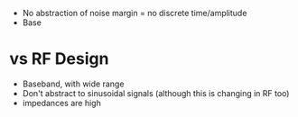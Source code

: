 * No abstraction of noise margin = no discrete time/amplitude
* Base 



# vs RF Design
* Baseband, with wide range
* Don't abstract to sinusoidal signals (although this is changing in RF too)
* impedances are high




